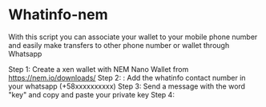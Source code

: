 # Whatinfo-nem
With this script you can associate your wallet to your mobile phone number and easily make transfers to other phone number or wallet through Whatsapp

Step 1: 
Create a xen wallet with NEM Nano Wallet from https://nem.io/downloads/
Step 2: :
Add the whatinfo contact number in your whatsapp (+58xxxxxxxxxx)
Step 3:
Send a message with the word "key" and copy and paste your private key
Step 4: 
